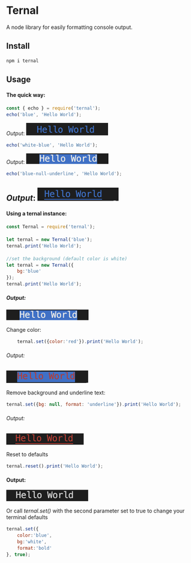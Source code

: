 # Ternal

A node library for easily formatting console output.

Install
-------
```javascript
npm i ternal
```

Usage
-----
#### The quick way:
```javascript
const { echo } = require('ternal');
echo('blue', 'Hello World');
```
*Output*:
![Hello World blue](https://github.com/smguggen/ternal/blob/master/assets/blue.png?raw=true)
```javascript
echo('white-blue', 'Hello World');
```
*Output*:
![Hello World background blue](https://github.com/smguggen/ternal/blob/master/assets/bg-blue.png?raw=true)
```javascript
echo('blue-null-underline', 'Hello World');
```
*Output*:
![Hello World blue underline](https://github.com/smguggen/ternal/blob/master/assets/blue-underline.png?raw=true)
-----
#### Using a ternal instance: 
```javascript
const Ternal = require('ternal');

let ternal = new Ternal('blue');
ternal.print('Hello World');

//set the background (default color is white)
let ternal = new Ternal({
    bg:'blue'
});
ternal.print('Hello World');
```
##### Output:
![Hello World blue background](https://github.com/smguggen/ternal/blob/master/assets/bg-blue.png?raw=true)

Change color:
```javascript
    ternal.set({color:'red'}).print('Hello World');
```
###### Output:
![Hello World red blue background](https://github.com/smguggen/ternal/blob/master/assets/red-blue-bg.png?raw=true)

Remove background and underline text:
```javascript
ternal.set({bg: null, format: 'underline'}).print('Hello World');
```
###### Output:
![Hello World red underlined](assets/red-underline.png?raw=true)

Reset to defaults
```javascript
ternal.reset().print('Hello World');
```
#### Output:
![Hello World plain text](assets/plain.png?raw=true)

Or call _ternal.set()_ with the second parameter set to true to change your terminal defaults
```javascript
ternal.set({
    color:'blue',
    bg:'white',
    format:'bold'
}, true);
```


